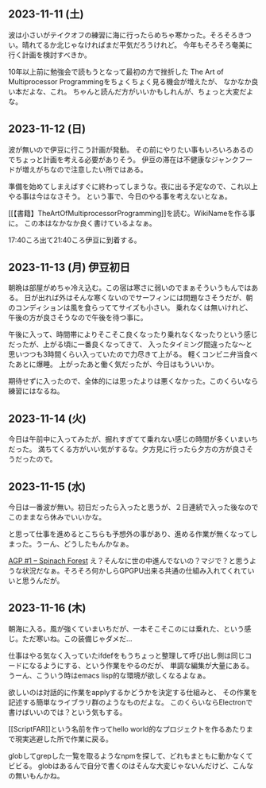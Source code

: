 ## 2023-11-11 (土)

波は小さいがテイクオフの練習に海に行ったらめちゃ寒かった。そろそろきつい。晴れてるか北じゃなければまだ平気だろうけれど。
今年もそろそろ奄美に行く計画を検討すべきか。

10年以上前に勉強会で読もうとなって最初の方で挫折した The Art of Multiprocessor Programmingをちょくちょく見る機会が増えたが、
なかなか良い本だよな、これ。
ちゃんと読んだ方がいいかもしれんが、ちょっと大変だよな。

## 2023-11-12 (日)

波が無いので伊豆に行こう計画が発動。
その前にやりたい事もいろいろあるのでちょっと計画を考える必要がありそう。
伊豆の滞在は不健康なジャンクフードが増えがちなので注意したい所ではある。

準備を始めてしまえばすぐに終わってしまうな。夜に出る予定なので、これ以上やる事は今はなさそう。
という事で、今日のやる事を考えないとなぁ。

[[【書籍】TheArtOfMultiprocessorProgramming]]を読む。WikiNameを作る事に。
この本はなかなか良く書けているよなぁ。

17:40ころ出て21:40ころ伊豆に到着する。

## 2023-11-13 (月) 伊豆初日

朝晩は部屋がめちゃ冷え込む。この宿は寒さに弱いのでまぁそういうもんではある。
日が出れば外はそんな寒くないのでサーフィンには問題なさそうだが、朝のコンディションは風を食らっててサイズも小さい。
乗れなくは無いけれど、午後の方が良さそうなので午後を待つ事に。

午後に入って、時間帯によりそこそこ良くなったり乗れなくなったりという感じだったが、上がる頃に一番良くなってきて、
入ったタイミング間違ったな〜と思いつつも3時間くらい入っていたので力尽きて上がる。
軽くコンビニ弁当食べたあとに爆睡。
上がったあと働く気だったが、今日はもういいか。

期待せずに入ったので、全体的には思ったよりは悪くなかった。このくらいなら練習にはなるね。

## 2023-11-14 (火)

今日は午前中に入ってみたが、掘れすぎてて乗れない感じの時間が多くいまいちだった。
満ちてくる方がいい気がするな。夕方見に行ったら夕方の方が良さそうだったので。

## 2023-11-15 (水)

今日は一番波が無い。初日だったら入ったと思うが、２日連続で入った後なのでこのままなら休みでいいかな。

と思って仕事を進めるとこちらも予想外の事があり、進める作業が無くなってしまった。うーん、どうしたもんかなぁ。

[AGP #1 – Spinach Forest](https://records.dodgson.org/2023/11/13/agp-1/) え？そんなに世の中進んでないの？マジで？と思うような状況だなぁ。そろそろ何かしらGPGPU出来る共通の仕組み入れてくれていいと思うんだが。

## 2023-11-16 (木)

朝海に入る。風が強くていまいちだが、一本そこそこのには乗れた、という感じ。ただ寒いね。この装備じゃダメだ…

仕事はやる気なく入っていたifdefをもうちょっと整理して呼び出し側は同じコードになるようにする、という作業をやるのだが、
単調な編集が大量にある。
うーん、こういう時はemacs lisp的な環境が欲しくなるよなぁ。

欲しいのは対話的に作業をapplyするかどうかを決定する仕組みと、
その作業を記述する簡単なライブラリ群のようなものだよな。
このくらいならElectronで書けばいいのでは？という気もする。

[[ScriptFAR]]という名前を作ってhello world的なプロジェクトを作るあたりまで現実逃避した所で作業に戻る。

globしてgrepした一覧を取るようなnpmを探して、どれもまともに動かなくてビビる。
globはあるんで自分で書くのはそんな大変じゃないんだけど、こんなの無いもんかね。